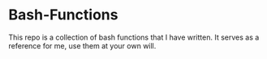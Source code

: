 # Bash-Functions #

This repo is a collection of bash functions that I have written. It serves as a reference for me, use them at your own will.

